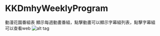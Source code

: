 KKDmhyWeeklyProgram
===================

動漫花園番組表
顯示每週動畫番組，點擊動畫可以顯示字幕組列表，點擊字幕組可以查看web
![alt tag](http://i.imgur.com/IaTXdBx.gif)


